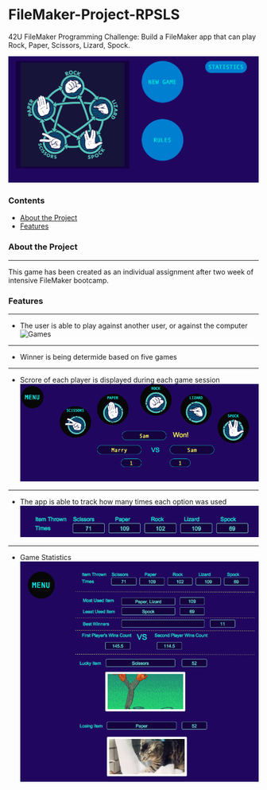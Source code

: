 # FileMaker-Project-RPSLS

 42U FileMaker Programming Challenge: Build a FileMaker app that can play Rock, Paper, Scissors, Lizard, Spock.
 
 ![GameMenu](/img/GameMenu.png)

### Contents
* [About the Project](#About-the-Project)
* [Features](#Features)


### About the Project
-------------------------
This game has been created as an individual assignment after two week of intensive FileMaker bootcamp.

### Features
-----------------
* The user is able to play against another user, or against the computer
![Games](/img/Games.png)
-----------------------------------------------------------------------------
* Winner is being determide based on five games
-----------------------------------------------------------------------------
* Scrore of each player is displayed during each game session
![Scores](/img/Scores.png)
------------------------------------------------------------------------------
* The app is able to track how many times each option was used
![OptionUsed](/img/OptionUsed.png)
---------------------------------------------------------------------------------
* Game Statistics 
![GameStat](/img/GameStat.png)
